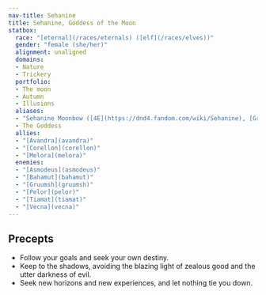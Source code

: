 ```yaml
---
nav-title: Sehanine
title: Sehanine, Goddess of the Moon
statbox:
  race: "[eternal](/races/eternals) ([elf](/races/elves))"
  gender: "female (she/her)"
  alignment: unaligned
  domains:
  - Nature
  - Trickery
  portfolio:
  - The moon
  - Autumn
  - Illusions
  aliases:
  - "Sehanine Moonbow ([4E](https://dnd4.fandom.com/wiki/Sehanine), [Greyhawk](https://greyhawkonline.com/greyhawkwiki/Sehanine_Moonbow))"
  - The Goddess
  allies:
  - "[Avandra](avandra)"
  - "[Corellon](corellon)"
  - "[Melora](melora)"
  enemies:
  - "[Asmodeus](asmodeus)"
  - "[Bahamut](bahamut)"
  - "[Gruumsh](gruumsh)"
  - "[Pelor](pelor)"
  - "[Tiamat](tiamat)"
  - "[Vecna](vecna)"
---
```




## Precepts

* Follow your goals and seek your own destiny.
* Keep to the shadows, avoiding the blazing light of zealous good and the utter darkness of evil.
* Seek new horizons and new experiences, and let nothing tie you down.
